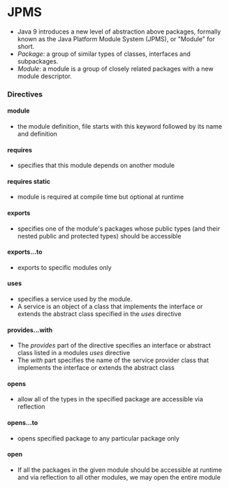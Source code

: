 # JPMS
- Java 9 introduces a new level of abstraction above packages, formally known as the Java Platform Module System (JPMS), or "Module" for short.
- *Package*: a group of similar types of classes, interfaces and subpackages.
- *Module*: a module is a group of closely related packages with a new module descriptor.

### Directives
#### module
- the module definition, file starts with this keyword followed by its name and definition
#### requires
- specifies that this module depends on another module
#### requires static
- module is required at compile time but optional at runtime
#### exports
- specifies one of the module's packages whose public types (and their nested public and protected types) should be accessible
#### exports...to
- exports to specific modules only
#### uses
- specifies a service used by the module.
- A service is an object of a class that implements the interface or extends the abstract class specified in the *uses* directive
#### provides...with
- The *provides* part of the directive specifies an interface or abstract class listed in a modules *uses* directive
- The *with* part specifies the name of the service provider class that implements the interface or extends the abstract class
#### opens
- allow all of the types in the specified package are accessible via reflection
#### opens...to
- opens specified package to any particular package only
#### open
- If all the packages in the given module should be accessible at runtime and via reflection to all other modules, we may open the entire module
